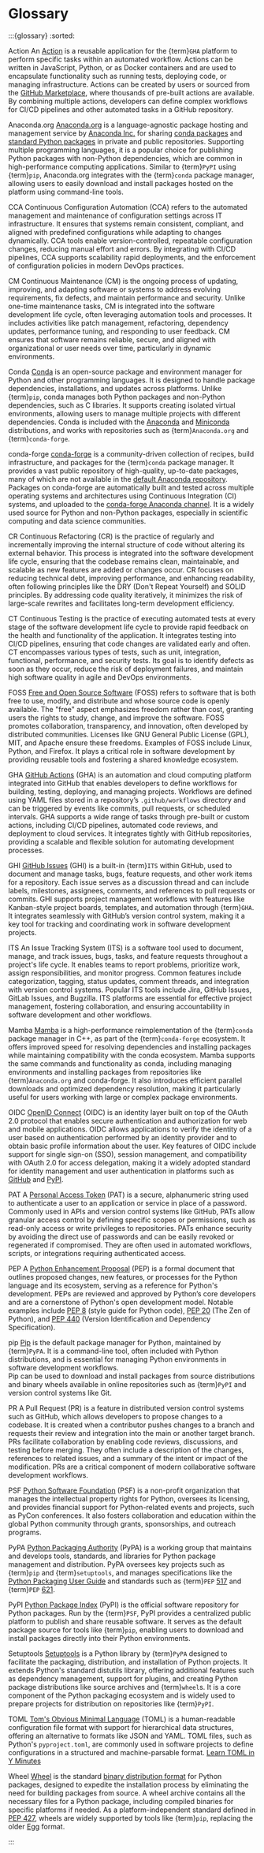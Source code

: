 # Glossary

:::{glossary}
:sorted:

Action
  An [Action](https://docs.github.com/en/actions/sharing-automations/creating-actions/about-custom-actions)
  is a reusable application for the {term}`GHA` platform
  to perform specific tasks within an automated workflow.
  Actions can be written in JavaScript, Python, or as Docker containers
  and are used to encapsulate functionality such as running tests,
  deploying code, or managing infrastructure.
  Actions can be created by users or sourced from the [GitHub Marketplace](https://github.com/marketplace),
  where thousands of pre-built actions are available.
  By combining multiple actions, developers can define complex workflows
  for CI/CD pipelines and other automated tasks in a GitHub repository.

Anaconda.org
  [Anaconda.org](http://www.anaconda.org/)
  is a language-agnostic package hosting and management service
  by [Anaconda Inc.](http://anaconda.com/)
  for sharing [conda packages](https://docs.conda.io/projects/conda/en/stable/user-guide/concepts/packages.html)
  and [standard Python packages](https://docs.anaconda.com/anacondaorg/user-guide/packages/standard-python-packages/)
  in private and public repositories.
  Supporting multiple programming languages, it is a popular choice
  for publishing Python packages with non-Python dependencies,
  which are common in high-performance computing applications.
  Similar to {term}`PyPI` using {term}`pip`,
  Anaconda.org integrates with the {term}`conda` package manager, 
  allowing users to easily download and install packages 
  hosted on the platform using command-line tools.

CCA
  Continuous Configuration Automation (CCA)
  refers to the automated management and maintenance
  of configuration settings across IT infrastructure.
  It ensures that systems remain consistent, compliant,
  and aligned with predefined configurations while adapting to changes dynamically.
  CCA tools enable version-controlled, repeatable configuration changes,
  reducing manual effort and errors.
  By integrating with CI/CD pipelines, CCA supports scalability
  rapid deployments, and the enforcement of configuration policies in modern DevOps practices.

CM
  Continuous Maintenance (CM) is the ongoing process of updating,
  improving, and adapting software or systems to address evolving requirements,
  fix defects, and maintain performance and security.
  Unlike one-time maintenance tasks, CM
  is integrated into the software development life cycle,
  often leveraging automation tools and processes.
  It includes activities like patch management, refactoring,
  dependency updates, performance tuning, and responding to user feedback.
  CM ensures that software remains reliable, secure,
  and aligned with organizational or user needs over time, particularly in dynamic environments.

Conda
  [Conda](https://docs.conda.i) is an open-source package and environment manager
  for Python and other programming languages.
  It is designed to handle package dependencies, installations,
  and updates across platforms.
  Unlike {term}`pip`, conda manages both Python packages
  and non-Python dependencies, such as C libraries.
  It supports creating isolated virtual environments,
  allowing users to manage multiple projects with different dependencies.
  Conda is included with the [Anaconda](https://docs.anaconda.com/anaconda/)
  and [Miniconda](https://docs.anaconda.com/miniconda/) distributions,
  and works with repositories such as {term}`Anaconda.org` and {term}`conda-forge`.

conda-forge
  [conda-forge](https://conda-forge.org/) is a community-driven collection of recipes,
  build infrastructure, and packages for the {term}`conda` package manager.
  It provides a vast public repository of high-quality, up-to-date packages,
  many of which are not available in the [default Anaconda repository](https://repo.anaconda.com/pkgs/).
  Packages on conda-forge are automatically built
  and tested across multiple operating systems and architectures
  using Continuous Integration (CI) systems,
  and uploaded to the [conda-forge Anaconda channel](https://anaconda.org/conda-forge).
  It is a widely used source for Python and non-Python packages,
  especially in scientific computing and data science communities.

CR
  Continuous Refactoring (CR) is the practice of regularly and incrementally
  improving the internal structure of code without altering its external behavior.
  This process is integrated into the software development life cycle,
  ensuring that the codebase remains clean, maintainable, and scalable
  as new features are added or changes occur.
  CR focuses on reducing technical debt, improving performance,
  and enhancing readability, often following principles like the
  DRY (Don't Repeat Yourself) and SOLID principles.
  By addressing code quality iteratively, it minimizes the risk of
  large-scale rewrites and facilitates long-term development efficiency.

CT
  Continuous Testing is the practice of executing automated tests
  at every stage of the software development life cycle
  to provide rapid feedback on the health and functionality of the application.
  It integrates testing into CI/CD pipelines,
  ensuring that code changes are validated early and often.
  CT encompasses various types of tests, such as unit,
  integration, functional, performance, and security tests.
  Its goal is to identify defects as soon as they occur,
  reduce the risk of deployment failures,
  and maintain high software quality in agile and DevOps environments.

FOSS
  [Free and Open Source Software](https://en.wikipedia.org/wiki/Free_and_open-source_software) (FOSS)
  refers to software that is both free to use,
  modify, and distribute and whose source code is openly available.
  The "free" aspect emphasizes freedom rather than cost,
  granting users the rights to study, change, and improve the software.
  FOSS promotes collaboration, transparency, and innovation,
  often developed by distributed communities.
  Licenses like GNU General Public License (GPL), MIT, and Apache ensure these freedoms.
  Examples of FOSS include Linux, Python, and Firefox.
  It plays a critical role in software development
  by providing reusable tools and fostering a shared knowledge ecosystem.  

GHA
  [GitHub Actions](https://github.com/features/actions) (GHA)
  is an automation and cloud computing platform integrated into GitHub
  that enables developers to define workflows for building,
  testing, deploying, and managing projects.
  Workflows are defined using YAML files stored in a repository’s `.github/workflows` directory
  and can be triggered by events like commits, pull requests, or scheduled intervals.
  GHA supports a wide range of tasks through pre-built or custom actions,
  including CI/CD pipelines, automated code reviews, and deployment to cloud services.
  It integrates tightly with GitHub repositories, providing a scalable and flexible solution
  for automating development processes.

GHI
  [GitHub Issues](https://github.com/features/issues) (GHI)
  is a built-in {term}`ITS` within GitHub,
  used to document and manage tasks, bugs, feature requests,
  and other work items for a repository.
  Each issue serves as a discussion thread and can include labels,
  milestones, assignees, comments, and references to pull requests or commits.
  GHI supports project management workflows with features like Kanban-style project boards,
  templates, and automation through {term}`GHA`.
  It integrates seamlessly with GitHub’s version control system,
  making it a key tool for tracking and coordinating work in software development projects.

ITS
  An Issue Tracking System (ITS) is a software tool used to document,
  manage, and track issues, bugs, tasks, and feature requests throughout a project's life cycle.
  It enables teams to report problems, prioritize work, assign responsibilities, and monitor progress.
  Common features include categorization, tagging, status updates, comment threads,
  and integration with version control systems.
  Popular ITS tools include Jira, GitHub Issues, GitLab Issues, and Bugzilla.
  ITS platforms are essential for effective project management, fostering collaboration,
  and ensuring accountability in software development and other workflows.

Mamba
  [Mamba](https://mamba.readthedocs.io/) is a high-performance
  reimplementation of the {term}`conda` package manager in C++,
  as part of the {term}`conda-forge` ecosystem.
  It offers improved speed for resolving dependencies and installing packages
  while maintaining compatibility with the conda ecosystem.
  Mamba supports the same commands and functionality as conda,
  including managing environments and installing packages
  from repositories like {term}`Anaconda.org` and conda-forge.
  It also introduces efficient parallel downloads
  and optimized dependency resolution,
  making it particularly useful for users
  working with large or complex package environments.

OIDC
  [OpenID Connect](https://openid.net/connect/) (OIDC)
  is an identity layer built on top of the OAuth 2.0 protocol
  that enables secure authentication and authorization for web and mobile applications.
  OIDC allows applications to verify the identity of a user based on authentication
  performed by an identity provider and to obtain basic profile information about the user.
  Key features of OIDC include support for single sign-on (SSO), session management, 
  and compatibility with OAuth 2.0 for access delegation, making it a widely adopted standard 
  for identity management and user authentication in platforms such as
  [GitHub](https://docs.github.com/en/actions/security-for-github-actions/security-hardening-your-deployments/about-security-hardening-with-openid-connect)
  and [PyPI](https://docs.pypi.org/trusted-publishers/).

PAT
  A [Personal Access Token](https://docs.github.com/en/authentication/keeping-your-account-and-data-secure/managing-your-personal-access-tokens) (PAT)
  is a secure, alphanumeric string used to authenticate a user
  to an application or service in place of a password.
  Commonly used in APIs and version control systems like GitHub,
  PATs allow granular access control by defining specific scopes or permissions,
  such as read-only access or write privileges to repositories.
  PATs enhance security by avoiding the direct use of passwords
  and can be easily revoked or regenerated if compromised.
  They are often used in automated workflows, scripts,
  or integrations requiring authenticated access.

PEP
  A [Python Enhancement Proposal](https://peps.python.org/) (PEP)
  is a formal document that outlines proposed changes, new features,
  or processes for the Python language and its ecosystem,
  serving as a reference for Python's development.
  PEPs are reviewed and approved by Python’s core developers
  and are a cornerstone of Python's open development model.
  Notable examples include [PEP 8](https://peps.python.org/pep-0008/) (style guide for Python code),
  [PEP 20](https://peps.python.org/pep-0020/) (The Zen of Python), and
  [PEP 440](https://peps.python.org/pep-0440/) (Version Identification and Dependency Specification).

pip
  [Pip](https://pip.pypa.io) is the default package manager for Python,
  maintained by {term}`PyPA`.
  It is a command-line tool, often included with Python distributions,
  and is essential for managing Python environments in software development workflows.  
  Pip can be used to download and install packages
  from source distributions and binary wheels available
  in online repositories such as {term}`PyPI`
  and version control systems like Git.

PR
  A Pull Request (PR) is a feature in distributed version control systems such as GitHub,
  which allows developers to propose changes to a codebase.
  It is created when a contributor pushes changes to a branch
  and requests their review and integration into the main or another target branch.
  PRs facilitate collaboration by enabling code reviews,
  discussions, and testing before merging.
  They often include a description of the changes, references to related issues, 
  and a summary of the intent or impact of the modification.
  PRs are a critical component of modern collaborative software development workflows.

PSF
  [Python Software Foundation](https://www.python.org/psf-landing/) (PSF)
  is a non-profit organization that manages the intellectual property rights
  for Python, oversees its licensing, and provides financial support
  for Python-related events and projects, such as PyCon conferences.
  It also fosters collaboration and education within the global Python community
  through grants, sponsorships, and outreach programs.

PyPA
  [Python Packaging Authority](https://www.pypa.io/) (PyPA)
  is a working group that maintains and develops tools, standards,
  and libraries for Python package management and distribution.
  PyPA oversees key projects such as {term}`pip` and {term}`setuptools`,
  and manages specifications like the
  [Python Packaging User Guide](https://packaging.python.org/en/latest/)
  and standards such as {term}`PEP` [517](https://peps.python.org/pep-0517/)
  and {term}`PEP` [621](https://peps.python.org/pep-0621/).

PyPI
  [Python Package Index](https://pypi.org/) (PyPI)
  is the official software repository for Python packages.
  Run by the {term}`PSF`, PyPI provides a centralized public platform
  to publish and share reusable software.
  It serves as the default package source for tools like {term}`pip`,
  enabling users to download and install packages
  directly into their Python environments.

Setuptools
  [Setuptools](https://setuptools.pypa.io/) is a Python library by {term}`PyPA`
  designed to facilitate the packaging, distribution, and installation of Python projects.
  It extends Python's standard distutils library,
  offering additional features such as dependency management,
  support for plugins, and creating Python package distributions
  like source archives and {term}`wheel`s.
  It is a core component of the Python packaging ecosystem
  and is widely used to prepare projects for distribution on repositories like {term}`PyPI`.

TOML
  [Tom's Obvious Minimal Language](https://toml.io) (TOML)
  is a human-readable configuration file format
  with support for hierarchical data structures,
  offering an alternative to formats like JSON and YAML.
  TOML files, such as Python's `pyproject.toml`,
  are commonly used in software projects
  to define configurations in a structured and machine-parsable format.
  [Learn TOML in Y Minutes](https://learnxinyminutes.com/docs/toml/)

Wheel
  [Wheel](https://packaging.python.org/en/latest/glossary/#term-Wheel) is the standard
  [binary distribution format](https://packaging.python.org/en/latest/specifications/binary-distribution-format/#binary-distribution-format)
  for Python packages, designed to expedite the installation process
  by eliminating the need for building packages from source.
  A wheel archive contains all the necessary files
  for a Python package, including compiled binaries for specific platforms if needed.
  As a platform-independent standard defined in [PEP 427](https://www.python.org/dev/peps/pep-0427/),
  wheels are widely supported by tools like {term}`pip`,
  replacing the older [Egg](https://packaging.python.org/en/latest/glossary/#term-Egg) format.

:::
